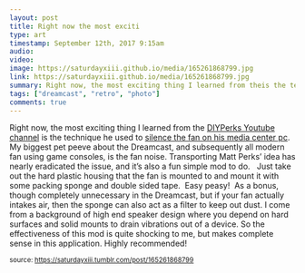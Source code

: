 ```yaml
---
layout: post
title: Right now the most exciti
type: art
timestamp: September 12th, 2017 9:15am
audio: 
video: 
image: https://saturdayxiii.github.io/media/165261868799.jpg
link: https://saturdayxiii.github.io/media/165261868799.jpg
summary: Right now, the most exciting thing I learned from theis the technique he used to.My biggest pet peeve about the Dreamcast, and subsequent...
tags: ["dreamcast", "retro", "photo"]
comments: true
---
```


Right now, the most exciting thing I learned from the <a href="https://www.youtube.com/channel/UCUQo7nzH1sXVpzL92VesANw" target="_blank">DIYPerks Youtube channel</a> is the technique he used to <a href="https://www.youtube.com/watch?v=e3fnsGHe8eE" target="_blank">silence the fan on his media center pc</a>.
My biggest pet peeve about the Dreamcast, and subsequently all modern fan using game consoles, is the fan noise. Transporting Matt Perks’ idea has nearly eradicated the issue, and it’s also a fun simple mod to do.  
Just take out the hard plastic housing that the fan is mounted to and mount it with some packing sponge and double sided tape.  Easy peasy!  As a bonus, though completely unnecessary in the Dreamcast, but if your fan actually intakes air, then the sponge can also act as a filter to keep out dust.
I come from a background of high end speaker design where you depend on hard surfaces and solid mounts to drain vibrations out of a device. So the effectiveness of this mod is quite shocking to me, but makes complete sense in this application.
Highly recommended!
 
  
<small>source: https://saturdayxiii.tumblr.com/post/165261868799</small>